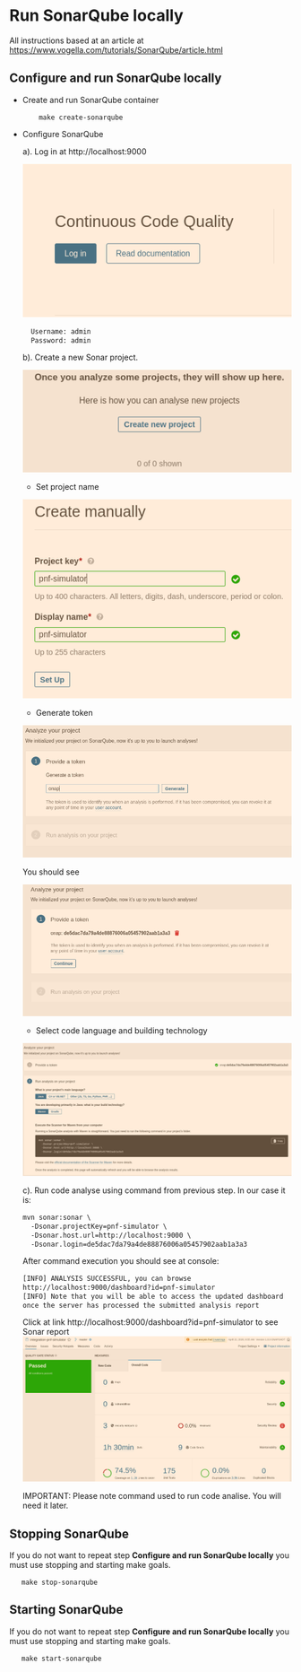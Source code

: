 # Run SonarQube locally
All instructions based at an article at https://www.vogella.com/tutorials/SonarQube/article.html

## Configure and run SonarQube locally
* Create and run SonarQube container
    ```
        make create-sonarqube
    ```
* Configure SonarQube

    a). Log in at http://localhost:9000
    
     ![alt text](docs/sonarqube/login_sonarqube.png "Log in")
        
        Username: admin
        Password: admin
    
    b). Create a new Sonar project.
    
    ![alt text](docs/sonarqube/create_new_project_sonarqube.png "Create a new project")
    
    - Set project name
    
    ![alt text](docs/sonarqube/create_new_project_step1_sonarqube.png "Set project name")
    
    - Generate token
    
    ![alt text](docs/sonarqube/create_new_project_step2_sonarqube.png "Generate token")
    
    You should see
    
    ![alt text](docs/sonarqube/create_new_project_step3_sonarqube.png "Generated token")
    
    - Select code language and building technology
    
    ![alt text](docs/sonarqube/create_new_project_step4_sonarqube.png "Select code language")
        
    c). Run code analyse using command from previous step. In our case it is: 
    ```
    mvn sonar:sonar \
      -Dsonar.projectKey=pnf-simulator \
      -Dsonar.host.url=http://localhost:9000 \
      -Dsonar.login=de5dac7da79a4de88876006a05457902aab1a3a3
    ```
    After command execution you should see at console:
    ```
    [INFO] ANALYSIS SUCCESSFUL, you can browse http://localhost:9000/dashboard?id=pnf-simulator
    [INFO] Note that you will be able to access the updated dashboard once the server has processed the submitted analysis report
    ```
    Click at link http://localhost:9000/dashboard?id=pnf-simulator to see Sonar report
    ![alt text](docs/sonarqube/sonarqube_report.png "Select code language")
        
    IMPORTANT: Please note command used to run code analise. You will need it later.  
      
## Stopping SonarQube
If you do not want to repeat step **Configure and run SonarQube locally** you must use stopping and starting make goals.
```
   make stop-sonarqube
```

## Starting SonarQube
If you do not want to repeat step **Configure and run SonarQube locally** you must use stopping and starting make goals.
```
   make start-sonarqube
```
